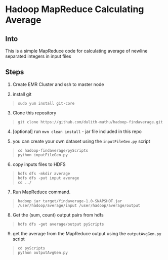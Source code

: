 # Hadoop MapReduce Calculating Average

## Into

This is a simple MapReduce code for calculating average of newline separated integers in input files


## Steps

1) Create EMR Cluster and ssh to master node  

2) install git
> `sudo yum install git-core`

3) Clone this repository
> `git clone https://github.com/dulith-muthu/hadoop-findaverage.git`

4) [optional] run `mvn clean install` - jar file included in this repo 

5) you can create your own dataset using the `inputFileGen.py` script  
> `cd hadoop-findaverage/pyScripts`  
> `python inputFileGen.py`  

6) copy inputs files to HDFS
> `hdfs dfs -mkdir average`  
> `hdfs dfs -put input average`  
> `cd ../`  

7) Run MapReduce command.
> `hadoop jar target/findaverage-1.0-SNAPSHOT.jar /user/hadoop/average/input /user/hadoop/average/output`  

8) Get the (sum, count) output pairs from hdfs 
> `hdfs dfs -get average/output pyScripts`

9) get the average from the MapReduce output using the `outputAvgGen.py` script
> `cd pyScripts`  
> `python outputAvgGen.py`  


